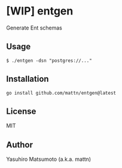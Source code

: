 # [WIP] entgen

Generate Ent schemas

## Usage

```
$ ./entgen -dsn "postgres://..."
```

## Installation

```
go install github.com/mattn/entgen@latest
```

## License

MIT

## Author

Yasuhiro Matsumoto (a.k.a. mattn)
